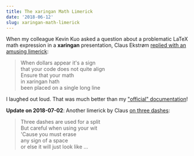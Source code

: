 ```yaml
---
title: The xaringan Math Limerick
date: '2018-06-12'
slug: xaringan-math-limerick
---
```


When my colleague Kevin Kuo asked a question about a problematic LaTeX math expression in a **xaringan** presentation, Claus Ekstrøm [replied with an amusing limerick](https://github.com/yihui/xaringan/issues/146):

> When dollars appear it's a sign  
that your code does not quite align  
Ensure that your math  
in xaringan hath  
been placed on a single long line

I laughed out loud. That was much better than my ["official" documentation](https://slides.yihui.org/xaringan/#16)!

**Update on 2018-07-02**: Another limerick by Claus [on three dashes](https://github.com/yihui/xaringan/issues/151#issuecomment-401827615):

> Three dashes are used for a split  
But careful when using your wit  
'Cause you must erase  
any sign of a space  
or else it will just look like ...

